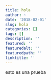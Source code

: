 ```yaml
---
title: hola
author: ~
date: '2018-02-01'
slug: hola
categories: []
tags: []
description: ''
featured: ''
featuredalt: ''
featuredpath: ''
linktitle: ''
---
```


esto es una prueba
